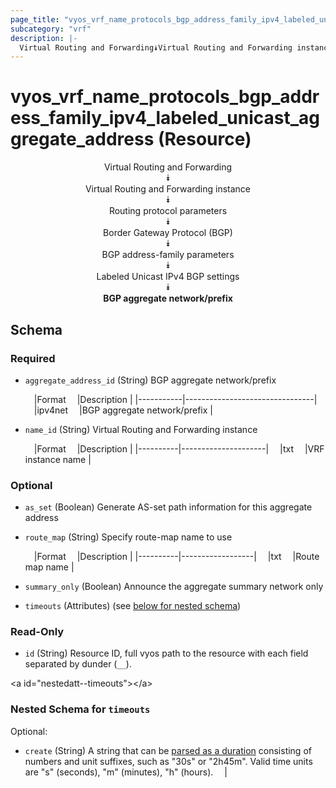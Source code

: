 ```yaml
---
page_title: "vyos_vrf_name_protocols_bgp_address_family_ipv4_labeled_unicast_aggregate_address Resource - terraform-provider-vyos"
subcategory: "vrf"
description: |-
  Virtual Routing and Forwarding⯯Virtual Routing and Forwarding instance⯯Routing protocol parameters⯯Border Gateway Protocol (BGP)⯯BGP address-family parameters⯯Labeled Unicast IPv4 BGP settings⯯BGP aggregate network/prefix
---
```


# vyos_vrf_name_protocols_bgp_address_family_ipv4_labeled_unicast_aggregate_address (Resource)
<center>

Virtual Routing and Forwarding  
⯯  
Virtual Routing and Forwarding instance  
⯯  
Routing protocol parameters  
⯯  
Border Gateway Protocol (BGP)  
⯯  
BGP address-family parameters  
⯯  
Labeled Unicast IPv4 BGP settings  
⯯  
**BGP aggregate network/prefix**


</center>

## Schema

### Required

- `aggregate_address_id` (String) BGP aggregate network/prefix

    &emsp;|Format   &emsp;|Description                   |
    |-----------|--------------------------------|
    &emsp;|ipv4net  &emsp;|BGP aggregate network/prefix  |
- `name_id` (String) Virtual Routing and Forwarding instance

    &emsp;|Format  &emsp;|Description        |
    |----------|---------------------|
    &emsp;|txt     &emsp;|VRF instance name  |

### Optional

- `as_set` (Boolean) Generate AS-set path information for this aggregate address
- `route_map` (String) Specify route-map name to use

    &emsp;|Format  &emsp;|Description     |
    |----------|------------------|
    &emsp;|txt     &emsp;|Route map name  |
- `summary_only` (Boolean) Announce the aggregate summary network only
- `timeouts` (Attributes) (see [below for nested schema](#nestedatt--timeouts))

### Read-Only

- `id` (String) Resource ID, full vyos path to the resource with each field separated by dunder (`__`).

&lt;a id=&#34;nestedatt--timeouts&#34;&gt;&lt;/a&gt;
### Nested Schema for `timeouts`

Optional:

- `create` (String) A string that can be [parsed as a duration](https://pkg.go.dev/time#ParseDuration) consisting of numbers and unit suffixes, such as &#34;30s&#34; or &#34;2h45m&#34;. Valid time units are &#34;s&#34; (seconds), &#34;m&#34; (minutes), &#34;h&#34; (hours).  &emsp;|
